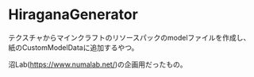 # HiraganaGenerator  
テクスチャからマインクラフトのリソースパックのmodelファイルを作成し、  
紙のCustomModelDataに追加するやつ。  
  
 沼Lab(https://www.numalab.net/)の企画用だったもの。
